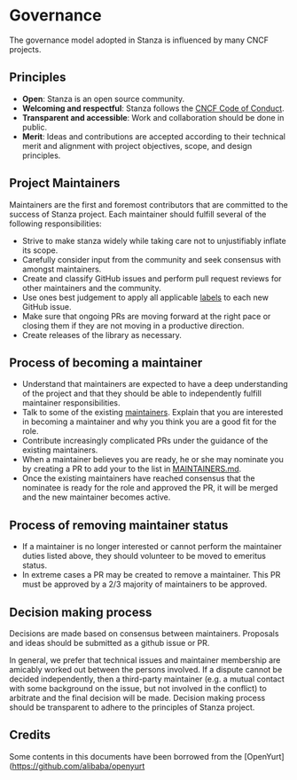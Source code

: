 # Governance

The governance model adopted in Stanza is influenced by many CNCF projects.

## Principles

- **Open**: Stanza is an open source community.
- **Welcoming and respectful**: Stanza follows the [CNCF Code of Conduct](https://github.com/cncf/foundation/blob/master/code-of-conduct.md).
- **Transparent and accessible**: Work and collaboration should be done in public.
- **Merit**: Ideas and contributions are accepted according to their technical merit and alignment with project objectives, scope, and design principles.

## Project Maintainers

Maintainers are the first and foremost contributors that are committed to the success of Stanza project. Each maintainer should fulfill several of the following responsibilities:

* Strive to make stanza widely while taking care not to unjustifiably inflate its scope.
* Carefully consider input from the community and seek consensus with amongst maintainers.
* Create and classify GitHub issues and perform pull request reviews for other maintainers and the community.
* Use ones best judgement to apply all applicable [labels](https://github.com/observiq/stanza/labels) to each new GitHub issue. 
* Make sure that ongoing PRs are moving forward at the right pace or closing them if they are not moving in a productive direction.
* Create releases of the library as necessary.

## Process of becoming a maintainer

* Understand that maintainers are expected to have a deep understanding of the project and that they should be able to independently fulfill maintainer responsibilities.
* Talk to some of the existing [maintainers](MAINTAINERS.md). Explain that you are interested in becoming a maintainer and why you think you are a good fit for the role.
* Contribute increasingly complicated PRs under the guidance of the existing maintainers.
* When a maintainer believes you are ready, he or she may nominate you by creating a PR to add your to the list in [MAINTAINERS.md](MAINTAINERS.md).
* Once the existing maintainers have reached consensus that the nominatee is ready for the role and approved the PR, it will be merged and the new maintainer becomes active.

## Process of removing maintainer status

* If a maintainer is no longer interested or cannot perform the maintainer duties listed above, they should volunteer to be moved to emeritus status.
* In extreme cases a PR may be created to remove a maintainer. This PR must be approved by a 2/3 majority of maintainers to be approved.

## Decision making process

Decisions are made based on consensus between maintainers. Proposals and ideas should be submitted as a github issue or PR.

In general, we prefer that technical issues and maintainer membership are amicably worked out between the persons involved. If a dispute cannot be decided independently, then a third-party maintainer (e.g. a mutual contact with some background on the issue, but not involved in the conflict) to arbitrate and the final decision will be made. Decision making process should be transparent to adhere to the principles of Stanza project.

## Credits

Some contents in this documents have been borrowed from the [OpenYurt](https://github.com/alibaba/openyurt